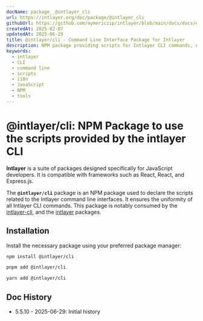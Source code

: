```yaml
---
docName: package__@intlayer_cli
url: https://intlayer.org/doc/package/@intlayer_cli
githubUrl: https://github.com/aymericzip/intlayer/blob/main/docs/docs/en-GB/packages/@intlayer/cli/index.md
createdAt: 2025-02-07
updatedAt: 2025-06-29
title: @intlayer/cli - Command Line Interface Package for Intlayer
description: NPM package providing scripts for Intlayer CLI commands, ensuring uniformity across all command line interfaces for internationalisation management.
keywords:
  - intlayer
  - CLI
  - command line
  - scripts
  - i18n
  - JavaScript
  - NPM
  - tools
---
```


# @intlayer/cli: NPM Package to use the scripts provided by the intlayer CLI

**Intlayer** is a suite of packages designed specifically for JavaScript developers. It is compatible with frameworks such as React, React, and Express.js.

The **`@intlayer/cli`** package is an NPM package used to declare the scripts related to the Intlayer command line interfaces. It ensures the uniformity of all Intlayer CLI commands. This package is notably consumed by the [intlayer-cli](https://github.com/aymericzip/intlayer/tree/main/docs/docs/en-GB/packages/intlayer-cli/index.md), and the [intlayer](https://github.com/aymericzip/intlayer/tree/main/docs/docs/en-GB/packages/intlayer/index.md) packages.

## Installation

Install the necessary package using your preferred package manager:

```bash packageManager="npm"
npm install @intlayer/cli
```

```bash packageManager="pnpm"
pnpm add @intlayer/cli
```

```bash packageManager="yarn"
yarn add @intlayer/cli
```

## Doc History

- 5.5.10 - 2025-06-29: Initial history
